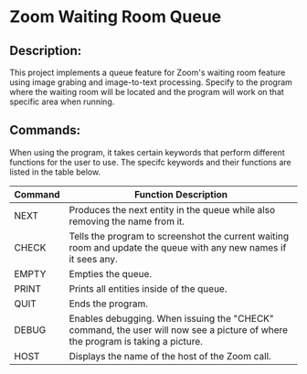 # Zoom Waiting Room Queue

## Description:
This project implements a queue feature for Zoom's waiting room feature using image grabing and image-to-text processing. Specify to the program where the waiting room will be located and the program will work on that specific area when running.

## Commands:
When using the program, it takes certain keywords that perform different functions for the user to use. The specifc keywords and their functions are listed in the table below.

| Command | Function Description                                                                                                           |
|---------|--------------------------------------------------------------------------------------------------------------------------------|
| NEXT    | Produces the next entity in the queue while also removing the name from it.                                                    |
| CHECK   | Tells the program to screenshot the current waiting room and update the queue with any new names if it sees any.               |
| EMPTY   | Empties the queue.                                                                                                             |
| PRINT   | Prints all entities inside of the queue.                                                                                       |
| QUIT    | Ends the program.                                                                                                              |
| DEBUG   | Enables debugging. When issuing the "CHECK" command, the user will now see a picture of where the program is taking a picture. |
| HOST    | Displays the name of the host of the Zoom call.                                                                                |
